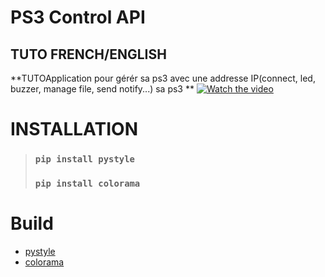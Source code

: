 # __**PS3 Control API**__
## TUTO FRENCH/ENGLISH

**TUTOApplication pour gérér sa ps3 avec une addresse IP(connect, led, buzzer, manage file, send notify...) sa ps3 **
[![Watch the video](https://i.imgur.com/vKb2F1B.png)](https://cdn.discordapp.com/attachments/1046822139837304843/1093183370965565460/tuto_ps3controlapi.mp4)


# __INSTALLATION__

>### ```pip install pystyle```
>### ```pip install colorama```


# __Build__
* [pystyle](https://github.com/billythegoat356/pystyle)
* [colorama](https://pypi.org/project/colorama/)

